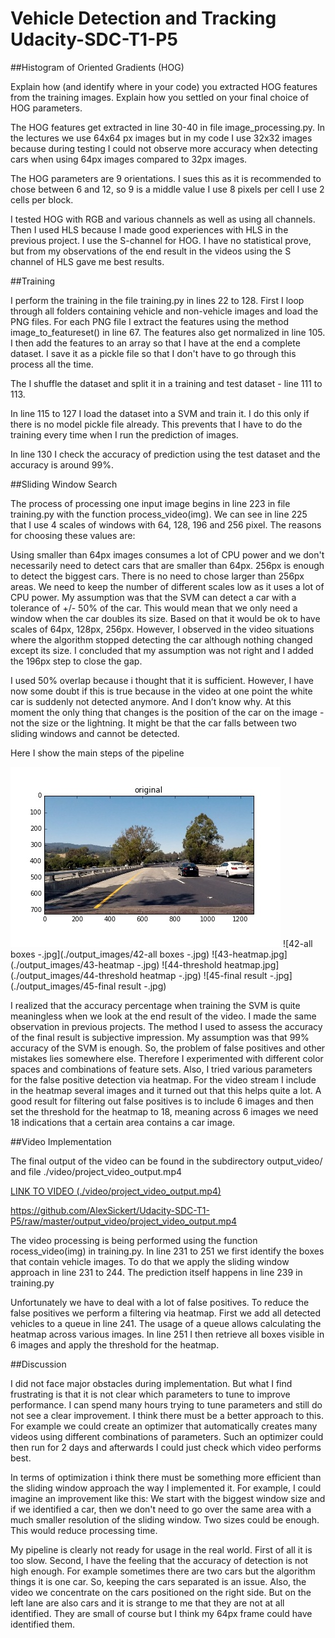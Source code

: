 # Vehicle Detection and Tracking Udacity-SDC-T1-P5



##Histogram of Oriented Gradients (HOG)

Explain how (and identify where in your code) you extracted HOG features from the training images. Explain how you settled on your final choice of HOG parameters.

The HOG features get extracted in line 30-40 in file image_processing.py. In the lectures we use 64x64 px images but in my code I use 32x32 images because during testing I could not observe more accuracy when detecting cars when using 64px images compared to 32px images. 

The HOG parameters are 
9 orientations. I sues this as it is recommended to chose between 6 and 12, so 9 is a middle value
I use 8 pixels per cell
I use 2 cells per block. 

I tested HOG with RGB and various channels as well as using all channels. Then I used HLS because I made good experiences with HLS in the previous project. I use the S-channel for HOG. I have no statistical prove, but from my observations of the end result in the videos using the S channel of HLS gave me best results. 

##Training

I perform the training in the file training.py in lines 22 to 128. First I loop through all folders containing vehicle and non-vehicle images and load the PNG files. For each PNG file I extract the features using the method image_to_featureset() in line 67. The features also get normalized in line 105. I then add the features to an array so that I have at the end a complete dataset. I save it as a pickle file so that I don't have to go through this process all the time. 

The I shuffle the dataset and split it in a training and test dataset - line 111 to 113.

In line 115 to 127 I load the dataset into a SVM and train it. I do this only if there is no model pickle file already. This prevents that I have to do the training every time when I run the prediction of images. 

In line 130 I check the accuracy of prediction using the test dataset and the accuracy is around 99%. 

##Sliding Window Search

The process of processing one input image begins in line 223 in file training.py with the function process_video(img). We can see in line 225 that I use 4 scales of windows with 64, 128, 196 and 256 pixel. The reasons for choosing these values are: 

Using smaller than 64px images consumes a lot of CPU power and we don't necessarily need to detect cars that are smaller than 64px. 
256px is enough to detect the biggest cars. There is no need to chose larger than 256px areas. 
We need to keep the number of different scales low as it uses a lot of CPU power. My assumption was that the SVM can detect a car with a tolerance of +/- 50% of the car. This would mean that we only need a window when the car doubles its size. Based on that it would be ok to have scales of 64px, 128px, 256px. However, I observed in the video situations where the algorithm stopped detecting the car although nothing changed except its size. I concluded that my assumption was not right and I added the 196px step to close the gap. 

I used 50% overlap because i thought that it is sufficient. However, I have now some doubt if this is true because in the video at one point the white car is suddenly not detected anymore. And I don’t know why. At this moment the only thing that changes is the position of the car on the image - not the size or the lightning. It might be that the car falls between two sliding windows and cannot be detected. 

Here I show the main steps of the pipeline

![41-original-.jpg](./output_images/41-original-.jpg)
![42-all boxes -.jpg](./output_images/42-all boxes -.jpg)
![43-heatmap.jpg](./output_images/43-heatmap -.jpg)
![44-threshold heatmap.jpg](./output_images/44-threshold heatmap -.jpg)
![45-final result -.jpg](./output_images/45-final result -.jpg)


I realized that the accuracy percentage when training the SVM is quite meaningless when we look at the end result of the video. I made the same observation in previous projects. The method I used to assess the accuracy of the final result is subjective impression. My assumption was that 99% accuracy of the SVM is enough. So, the problem of false positives and other mistakes lies somewhere else. Therefore I experimented with different color spaces and combinations of feature sets. Also, I tried various parameters for the false positive detection via heatmap. For the video stream I include in the heatmap several images and it turned out that this helps quite a lot. A good result for filtering out false positives is to include 6 images and then set the threshold for the heatmap to 18, meaning across 6 images we need 18 indications that a certain area contains a car image.   

##Video Implementation

The final output of the video can be found in the subdirectory output_video/ and file ./video/project_video_output.mp4 

[LINK TO VIDEO (./video/project_video_output.mp4) ](./output_video/project_video_output.mp4)

https://github.com/AlexSickert/Udacity-SDC-T1-P5/raw/master/output_video/project_video_output.mp4


The video processing is being performed using the function rocess_video(img) in training.py. In line 231 to 251 we first identify the boxes that contain vehicle images. To do that we apply the sliding window approach in line 231 to 244. The prediction itself happens in line 239 in training.py

Unfortunately we have to deal with a lot of false positives. To reduce the false positives we perform a filtering via heatmap. First we add all detected vehicles to a queue in line 241. The usage of a queue allows calculating the heatmap across various images. In line 251 I then retrieve all boxes visible in 6 images and apply the threshold for the heatmap. 


##Discussion

I did not face major obstacles during implementation. But what I find frustrating is that it is not clear which parameters to tune to improve performance. I can spend many hours trying to tune parameters and still do not see a clear improvement. I think there must be a better approach to this. For example we could create an optimizer that automatically creates many videos using different combinations of parameters. Such an optimizer could then run for 2 days and afterwards I could just check which video performs best.  

In terms of optimization i think there must be something more efficient than the sliding window approach the way I implemented it. For example, I could imagine an improvement like this: We start with the biggest window size and if we identified a car, then we don't need to go over the same area with a much smaller resolution of the sliding window. Two sizes could be enough. This would reduce processing time. 

My pipeline is clearly not ready for usage in the real world. First of all it is too slow. Second, I have the feeling that the accuracy of detection is not high enough. For example sometimes there are two cars but the algorithm things it is one car. So, keeping the cars separated is an issue. Also, the video we concentrate on the cars positioned on the right side. But on the left lane are also cars and it is strange to me that they are not at all identified. They are small of course but I think my 64px frame could have identified them. 



